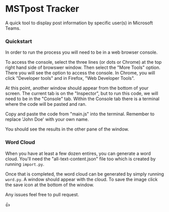 # MSTpost Tracker

A quick tool to display post information by specific user(s) in Microsoft Teams.

### Quickstart
In order to run the process you will need to be in a web browser console. 

To access the console, select the three lines (or dots or Chrome) at the top right hand side of browswer window. Then select the "More Tools" option. There you will see the option to access the console. In Chrome, you will click "Developer tools" and in Firefox, "Web Developer Tools".

At this point, another window should appear from the bottom of your screen. The current tab is on the "Inspector", but to run this code, we will need to be in the "Console" tab. Within the Console tab there is a terminal where the code will be pasted and ran. 

Copy and paste the code from "main.js" into the terminal. Remember to replace 'John Doe' with your own name.

You should see the results in the other pane of the window.

### Word Cloud
When you have at least a few dozen entires, you can generate a word cloud. You'll need the "all-text-content.json" file too which is created by running `import.py`.

Once that is completed, the word cloud can be generated by simply running `word.py`. A window should appear with the cloud. To save the image click the save icon at the bottom of the window.

Any issues feel free to pull request.

👍
